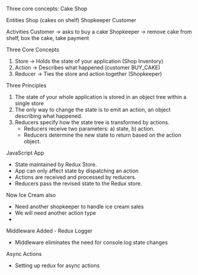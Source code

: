 Three core concepts: Cake Shop

Entities
Shop (cakes on shelf)
Shopkeeper
Customer

Activities
Customer -> asks to buy a cake
Shopkeeper -> remove cake from shelf, box the cake, take payment

Three Core Concepts

1.  Store -> Holds the state of your application (Shop Inventory)
2.  Action -> Describes what happened (customer BUY_CAKE)
3.  Reducer -> Ties the store and action together (Shopkeeper)

Three Principles

1.  The state of your whole application is stored in an object tree within a single store
2.  The only way to change the state is to emit an action, an object describing what happened.
3.  Reducers specify how the state tree is transformed by actions.
    - Reducers receive two parameters: a) state, b) action.
    - Reducers determine the new state to return based on the action object.

JavaScript App

- State maintained by Redux Store.
- App can only affect state by dispatching an action
- Actions are received and processed by reducers.
- Reducers pass the revised state to the Redux store.

Now Ice Cream also

- Need another shopkeeper to handle ice cream sales
- We will need another action type
-

Middleware Added - Redux Logger

- Middleware eliminates the need for console.log state changes

Async Actions

- Setting up redux for async actions
